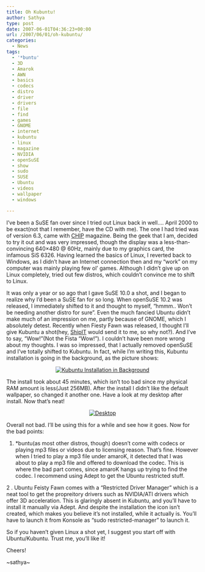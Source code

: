 ```yaml
---
title: Oh Kubuntu!
author: Sathya
type: post
date: 2007-06-01T04:36:23+00:00
url: /2007/06/01/oh-kubuntu/
categories:
  - News
tags:
  - '*buntu'
  - 3D
  - Amarok
  - AWN
  - basics
  - codecs
  - distro
  - driver
  - drivers
  - file
  - find
  - games
  - GNOME
  - internet
  - kubuntu
  - linux
  - magazine
  - NVIDIA
  - openSuSE
  - show
  - sudo
  - SUSE
  - Ubuntu
  - videos
  - wallpaper
  - windows

---
```

I&#8217;ve been a SuSE fan over since I tried out Linux back in well&#8230;. April 2000 to be exact(not that I remember, have the CD with me). The one I had tried was of version 6.3, came with [CHIP][1] magazine. Being the geek that I am, decided to try it out and was very impressed, though the display was a less-than-convincing 640&#215;480 @ 60Hz, mainly due to my graphics card, the infamous SiS 6326. Having learned the basics of Linux, I reverted back to Windows, as I didn&#8217;t have an Internet connection then and my &#8220;work&#8221; on my computer was mainly playing few ol&#8217; games. Although I didn&#8217;t give up on Linux completely, tried out few distros, which couldn&#8217;t convince me to shift to Linux.
  
It was only a year or so ago that I gave SuSE 10.0 a shot, and I began to realize why I&#8217;d been a SuSE fan for so long. When openSuSE 10.2 was released, I immediately shifted to it and thought to myself, &#8220;hmmm.. Won&#8217;t be needing another distro for sure&#8221;. Even the much fancied Ubuntu didn&#8217;t make much of an impression on me, partly because of GNOME, which I absolutely detest. Recently when Fiesty Fawn was released, I thought I&#8217;ll give Kubuntu a shot(hey, [ShipIT][2] would send it to me, so why not?). And I&#8217;ve to say, &#8220;Wow!&#8221;(Not the Fista &#8220;Wow!&#8221;). I couldn&#8217;t have been more wrong about my thoughts. I was so impressed, that I actually removed openSuSE and I&#8217;ve totally shifted to Kubuntu. In fact, while I&#8217;m writing this, Kubuntu installation is going in the background, as the picture shows:[][3]

<p style="text-align:center;">
  <a href="https://sathyasays.files.wordpress.com/2007/05/snapshot1.png" title="Kubuntu Installation in Background"><img src="/files/2007/05/snapshot1.thumbnail.png" alt="Kubuntu Installation in Background" /></a>
</p>

The install took about 45 minutes, which isn&#8217;t too bad since my physical RAM amount is less(Just 256MB). After the install I didn&#8217;t like the default wallpaper, so changed it another one. Have a look at my desktop after install. Now that&#8217;s neat!

[][4]

<p style="text-align:center;">
  <a href="https://sathyasays.files.wordpress.com/2007/06/desktop.png" title="Desktop"><img src="/files/2007/06/desktop.thumbnail.png" alt="Desktop" /></a>
</p>

Overall not bad. I&#8217;ll be using this for a while and see how it goes. Now for the bad points:

1. *buntu(as most other distros, though) doesn&#8217;t come with codecs or playing mp3 files or videos due to licensing reason. That&#8217;s fine. However when I tried to play a mp3 file under amaroK, it detected that I was about to play a mp3 file and offered to download the codec. This is where the bad part comes, since amaroK hangs up trying to find the codec. I recommend using Adept to get the Ubuntu restricted stuff.

2 . Ubuntu Feisty Fawn comes with a &#8220;Restricted Driver Manager&#8221; which is a neat tool to get the propreitory drivers such as NVIDIA/ATI drivers which offer 3D acceleration. This is glaringly absent in Kubuntu, and you&#8217;ll have to install it manually via Adept. And despite the installation the icon isn&#8217;t created, which makes you believe it&#8217;s not installed, while it actually is. You&#8217;ll have to launch it from Konsole as &#8220;sudo restricted-manager&#8221; to launch it.

So if you haven&#8217;t given Linux a shot yet, I suggest you start off with Ubuntu/Kubuntu. Trust me, you&#8217;ll like it!

Cheers!

~sathya~

 [1]: https://www.chip-india.com
 [2]: https://shipit.kubuntu.com
 [3]: https://sathyasays.files.wordpress.com/2007/05/snapshot1.png "Kubuntu Installation in Background"
 [4]: https://sathyasays.files.wordpress.com/2007/06/desktop.png "Desktop"